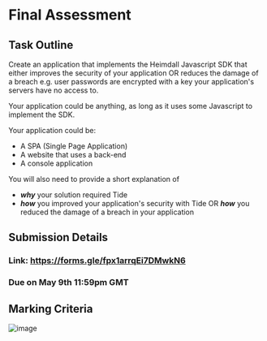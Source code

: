 # Final Assessment 
## Task Outline
Create an application that implements the Heimdall Javascript SDK that either improves the security of your application OR reduces the damage of a breach e.g. user passwords are encrypted with a key your application's servers have no access to.

Your application could be anything, as long as it uses some Javascript to implement the SDK.

Your application could be:
- A SPA (Single Page Application)
- A website that uses a back-end
- A console application

You will also need to provide a short explanation of
- ***why*** your solution required Tide
- ***how*** you improved your application's security with Tide OR ***how*** you reduced the damage of a breach in your application

## Submission Details
### Link: https://forms.gle/fpx1arrqEi7DMwkN6
### Due on May 9th 11:59pm GMT

## Marking Criteria
![image](https://user-images.githubusercontent.com/87186823/233298441-06e59b07-254a-472a-8192-eabf4d58c4b5.png)


